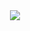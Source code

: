 <div align="center">
  <img src="https://user-images.githubusercontent.com/25299664/148251267-80c31124-e4e2-4592-8470-776d8ced097d.png"/>
</div>

